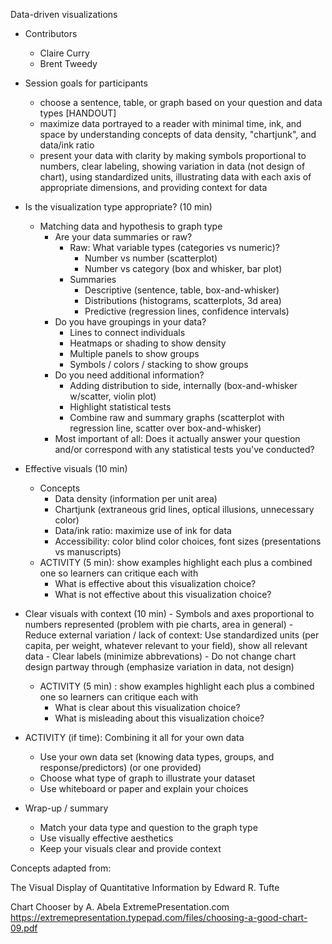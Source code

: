 Data-driven visualizations

- Contributors
	- Claire Curry
	- Brent Tweedy

- Session goals for participants
	- choose a sentence, table, or graph based on your question and data types [HANDOUT]
	- maximize data portrayed to a reader with minimal time, ink, and space by understanding concepts of data density, "chartjunk", and data/ink ratio
	- present your data with clarity by making symbols proportional to numbers, clear labeling, showing variation in data (not design of chart), using standardized units, illustrating data with each axis of appropriate dimensions, and providing context for data

	
- Is the visualization type appropriate? (10 min)
	- Matching data and hypothesis to graph type
		- Are your data summaries or raw?
			- Raw: What variable types (categories vs numeric)?
				- Number vs number (scatterplot)
				- Number vs category (box and whisker, bar plot)
			- Summaries
				- Descriptive (sentence, table, box-and-whisker)
				- Distributions (histograms, scatterplots, 3d area)
				- Predictive (regression lines, confidence intervals)
		- Do you have groupings in your data?
			- Lines to connect individuals
			- Heatmaps or shading to show density
			- Multiple panels to show groups
			- Symbols / colors / stacking to show groups
		- Do you need additional information?
			- Adding distribution to side, internally (box-and-whisker w/scatter, violin plot)
			- Highlight statistical tests
			- Combine raw and summary graphs (scatterplot with regression line, scatter over box-and-whisker)
		- Most important of all: Does it actually answer your question and/or correspond with any statistical tests you've conducted?

- Effective visuals (10 min)
	- Concepts
		- Data density (information per unit area)
		- Chartjunk (extraneous grid lines, optical illusions, unnecessary color)
		- Data/ink ratio: maximize use of ink for data
		- Accessibility: color blind color choices, font sizes (presentations vs manuscripts)
	- ACTIVITY (5 min): show examples highlight each plus a combined one so learners can critique each with
		- What is effective about this visualization choice?
		- What is not effective about this visualization choice?
- Clear visuals with context (10 min)
		- Symbols and axes proportional to numbers represented (problem with pie charts, area in general)
		- Reduce external variation / lack of context: Use standardized units (per capita, per weight, whatever relevant to your field), show all relevant data
		- Clear labels (minimize abbrevations)
		- Do not change chart design partway through (emphasize variation in data, not design)
	- ACTIVITY  (5 min) : show examples highlight each plus a combined one so learners can critique each with
		- What is clear about this visualization choice?
		- What is misleading about this visualization choice?
- ACTIVITY (if time): Combining it all for your own data
	- Use your own data set (knowing data types, groups, and response/predictors) (or one provided)
	- Choose what type of graph to illustrate your dataset
	- Use whiteboard or paper and explain your choices
- Wrap-up / summary
	- Match your data type and question to the graph type
	- Use visually effective aesthetics
	- Keep your visuals clear and provide context


Concepts adapted from:

The Visual Display of Quantitative Information by Edward R. Tufte

Chart Chooser by A. Abela ExtremePresentation.com https://extremepresentation.typepad.com/files/choosing-a-good-chart-09.pdf